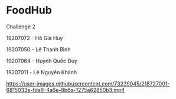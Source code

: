 # FoodHub 
Challenge 2

19207072 - Hồ Gia Huy

19207050 - Lê Thanh Bình

19207064 - Huỳnh Quốc Duy

19207011 - Lê Nguyên Khánh







https://user-images.githubusercontent.com/73239045/218727001-6815033e-fda6-4a6e-8b6a-1275a62850b3.mp4

